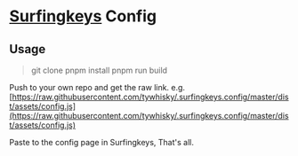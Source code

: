# [Surfingkeys](https://raw.githubusercontent.com/tywhisky/.surfingkeys.config/master/dist/assets/config.js) Config

## Usage

> git clone
> pnpm install
> pnpm run build

Push to your own repo and get the raw link.
e.g. [https://raw.githubusercontent.com/tywhisky/.surfingkeys.config/master/dist/assets/config.js](https://raw.githubusercontent.com/tywhisky/.surfingkeys.config/master/dist/assets/config.js)

Paste to the config page in Surfingkeys, That's all.
